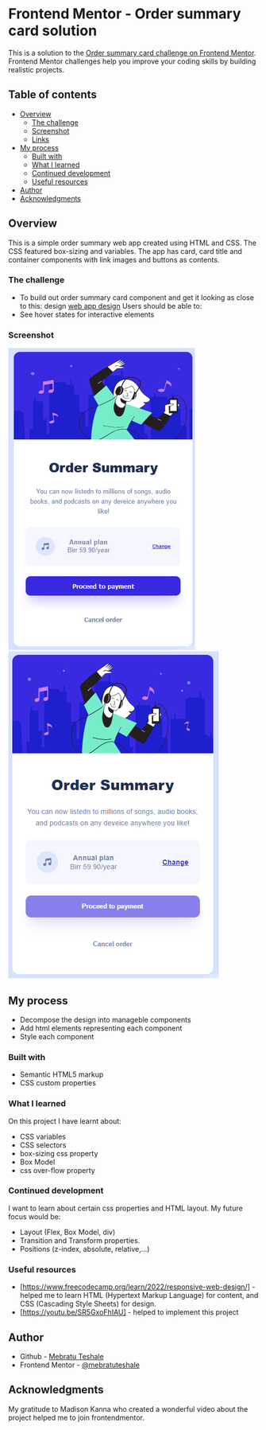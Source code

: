 # Frontend Mentor - Order summary card solution

This is a solution to the [Order summary card challenge on Frontend Mentor](https://www.frontendmentor.io/challenges/order-summary-component-QlPmajDUj). Frontend Mentor challenges help you improve your coding skills by building realistic projects. 

## Table of contents

- [Overview](#overview)
  - [The challenge](#the-challenge)
  - [Screenshot](#screenshot)
  - [Links](#links)
- [My process](#my-process)
  - [Built with](#built-with)
  - [What I learned](#what-i-learned)
  - [Continued development](#continued-development)
  - [Useful resources](#useful-resources)
- [Author](#author)
- [Acknowledgments](#acknowledgments)

## Overview
This is a simple order summary web app created using HTML and CSS. The CSS featured box-sizing and variables. 
The app has card, card title and container components with link images and buttons as contents.
### The challenge
- To build out order summary card component and get it looking as close to this: design [web app design](https://www.frontendmentor.io/challenges/order-summary-component-QlPmajDUj)
Users should be able to:
- See hover states for interactive elements


### Screenshot

![](design/Order%20Summary%20Component.png)
![](design/active-states2.jpg.png)

## My process
- Decompose the design into manageble components
- Add html elements representing each component
- Style each component

### Built with
- Semantic HTML5 markup
- CSS custom properties


### What I learned
On this project I have learnt about:
 - CSS variables
 - CSS selectors
 - box-sizing css property
 - Box Model
 - css over-flow property


### Continued development

I want to learn about certain css properties and HTML layout. My future focus would be:
- Layout (Flex, Box Model, div)
- Transition and Transform properties.
- Positions (z-index, absolute, relative,...)


### Useful resources
- [https://www.freecodecamp.org/learn/2022/responsive-web-design/] - helped me to learn HTML (Hypertext Markup Language) for content, and CSS (Cascading Style Sheets) for design.
- [https://youtu.be/SR5GxoFhIAU] - helped to implement this project

## Author

- Github - [Mebratu Teshale](https://github.com/mebratuteshale/)
- Frontend Mentor - [@mebratuteshale](https://www.frontendmentor.io/profile/mebratuteshale)

## Acknowledgments
My gratitude to Madison Kanna who created a wonderful video about the project helped me to join frontendmentor.
